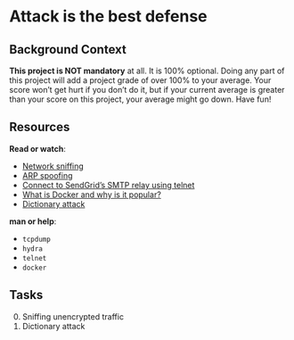 # Attack is the best defense
## Background Context

**This project is NOT mandatory** at all. It is 100% optional. Doing any part of this project will add a project grade of over 100% to your average. Your score won’t get hurt if you don’t do it, but if your current average is greater than your score on this project, your average might go down. Have fun!

## Resources

**Read or watch**:

-   [Network sniffing](https://intranet.alxswe.com/rltoken/eF4956aQFYnhS_i6IF9R-g "Network sniffing")
-   [ARP spoofing](https://intranet.alxswe.com/rltoken/RK-4WtV0YCSETDSG9lr1hw "ARP spoofing")
-   [Connect to SendGrid’s SMTP relay using telnet](https://intranet.alxswe.com/rltoken/twuD5E9_-V2z1zfW5nXyyg "Connect to SendGrid's SMTP relay using telnet")
-   [What is Docker and why is it popular?](https://intranet.alxswe.com/rltoken/56VrRmkBHFq2OKLM_FQA6w "What is Docker and why is it popular?")
-   [Dictionary attack](https://intranet.alxswe.com/rltoken/dbAwbf71VVSCTOfeR1NRmg "Dictionary attack")

**man or help**:

-   `tcpdump`
-   `hydra`
-   `telnet`
-   `docker`

## Tasks
0. Sniffing unencrypted traffic
1. Dictionary attack

